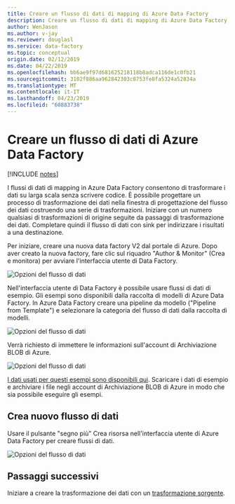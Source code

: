 ```yaml
---
title: Creare un flusso di dati di mapping di Azure Data Factory
description: Creare un flusso di dati di mapping di Azure Data Factory
author: WenJason
ms.author: v-jay
ms.reviewer: douglasl
ms.service: data-factory
ms.topic: conceptual
origin.date: 02/12/2019
ms.date: 04/22/2019
ms.openlocfilehash: bb6ae9f97d681625218118b8adca116de1c0fb21
ms.sourcegitcommit: 3102f886aa962842303c8753fe8fa5324a52834a
ms.translationtype: MT
ms.contentlocale: it-IT
ms.lasthandoff: 04/23/2019
ms.locfileid: "60883738"
---
```

# <a name="create-azure-data-factory-data-flow"></a>Creare un flusso di dati di Azure Data Factory

[!INCLUDE [notes](../../includes/data-factory-data-flow-preview.md)]

I flussi di dati di mapping in Azure Data Factory consentono di trasformare i dati su larga scala senza scrivere codice. È possibile progettare un processo di trasformazione dei dati nella finestra di progettazione del flusso dei dati costruendo una serie di trasformazioni. Iniziare con un numero qualsiasi di trasformazioni di origine seguite da passaggi di trasformazione dei dati. Completare quindi il flusso di dati con sink per indirizzare i risultati a una destinazione.

Per iniziare, creare una nuova data factory V2 dal portale di Azure. Dopo aver creato la nuova factory, fare clic sul riquadro "Author & Monitor" (Crea e monitora) per avviare l'interfaccia utente di Data Factory.

![Opzioni del flusso di dati](media/data-flow/v2dataflowportal.png "Creazione del flusso di dati")

Nell'interfaccia utente di Data Factory è possibile usare flussi di dati di esempio. Gli esempi sono disponibili dalla raccolta di modelli di Azure Data Factory. In Azure Data Factory creare una pipeline da modello ("Pipeline from Template") e selezionare la categoria del flusso di dati dalla raccolta di modelli.

![Opzioni del flusso di dati](media/data-flow/template.png "Creazione del flusso di dati")

Verrà richiesto di immettere le informazioni sull'account di Archiviazione BLOB di Azure.

![Opzioni del flusso di dati](media/data-flow/template2.png "Creazione del flusso di dati 2")

[I dati usati per questi esempi sono disponibili qui](https://github.com/kromerm/adfdataflowdocs/tree/master/sampledata). Scaricare i dati di esempio e archiviare i file negli account di Archiviazione BLOB di Azure in modo che sia possibile eseguire gli esempi.

## <a name="create-new-data-flow"></a>Crea nuovo flusso di dati

Usare il pulsante "segno più" Crea risorsa nell'interfaccia utente di Azure Data Factory per creare flussi di dati.

![Opzioni del flusso di dati](media/data-flow/newresource.png "Nuova risorsa")

## <a name="next-steps"></a>Passaggi successivi

Iniziare a creare la trasformazione dei dati con un [trasformazione sorgente](data-flow-source.md).
